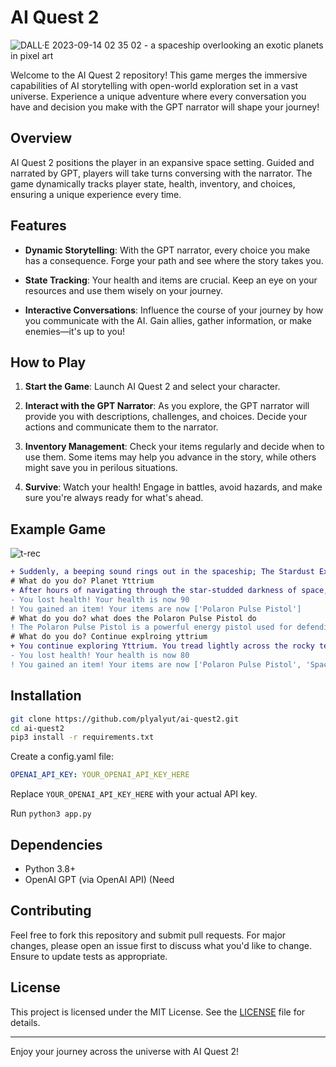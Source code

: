 


# AI Quest 2
![DALL·E 2023-09-14 02 35 02 - a spaceship overlooking an exotic planets in pixel art](https://github.com/plyalyut/ai-quest2/assets/22432684/636d7400-1ea1-4ca9-8f5d-e6c37574747d)

Welcome to the AI Quest 2 repository! This game merges the immersive capabilities of AI storytelling with open-world exploration set in a vast universe. Experience a unique adventure where every conversation you have and decision you make with the GPT narrator will shape your journey!

## Overview

AI Quest 2 positions the player in an expansive space setting. Guided and narrated by GPT, players will take turns conversing with the narrator. The game dynamically tracks player state, health, inventory, and choices, ensuring a unique experience every time.

## Features
  
- **Dynamic Storytelling**: With the GPT narrator, every choice you make has a consequence. Forge your path and see where the story takes you.
  
- **State Tracking**: Your health and items are crucial. Keep an eye on your resources and use them wisely on your journey.

- **Interactive Conversations**: Influence the course of your journey by how you communicate with the AI. Gain allies, gather information, or make enemies—it's up to you!

## How to Play

1. **Start the Game**: Launch AI Quest 2 and select your character.
  
2. **Interact with the GPT Narrator**: As you explore, the GPT narrator will provide you with descriptions, challenges, and choices. Decide your actions and communicate them to the narrator.
  
3. **Inventory Management**: Check your items regularly and decide when to use them. Some items may help you advance in the story, while others might save you in perilous situations.
  
4. **Survive**: Watch your health! Engage in battles, avoid hazards, and make sure you're always ready for what's ahead.

## Example Game

![t-rec](https://github.com/plyalyut/ai-quest2/assets/22432684/07381547-c19f-4deb-a42d-979e32265f99)

```diff
+ Suddenly, a beeping sound rings out in the spaceship; The Stardust Explorer's fuel tank is almost empty. You spot two nearby planets through the window. One is Planet Xenon, which is known for an abundant supply of fuel but frequented by space pirates. The other is safer, the misty Planet Yttrium but you're not sure if there's enough fuel. If you're fortunate, there might be some discarded medkits or tools on either planet. Which planet do you visit? Planet Xenon (known to be dangerous) or Planet Yttrium (safer but uncertain fuel supply)?
# What do you do? Planet Yttrium
+ After hours of navigating through the star-studded darkness of space, you finally reach the Planet Yttrium. It's a beaten up, rocky terrain filled with old remnants of a long-lost civilization. As you explore, you trip over an object embedded in the dirt and you lose some health. Upon closer inspection, you realize it's a 'Polaron Pulse Pistol', an ancient yet trusted weapon.
- You lost health! Your health is now 90
! You gained an item! Your items are now ['Polaron Pulse Pistol']
# What do you do? what does the Polaron Pulse Pistol do 
! The Polaron Pulse Pistol is a powerful energy pistol used for defending against alien threats. It shoots a pulse of polaron particles that can stun or incapacitate most creatures and harm mechanical devices. Use it wisely as it carries a limited amount of charges.
# What do you do? Continue explroing yttrium
+ You continue exploring Yttrium. You tread lightly across the rocky terrain, eyes warily scoping the ever-watchful twilight. As you press on, you trip over a hidden trap. The result is a fall into a shallow canyon, scrapping your elbow in the process. On a bright side, you find a half-buried item next to you.
- You lost health! Your health is now 80
! You gained an item! Your items are now ['Polaron Pulse Pistol', 'Space Compass']
```

## Installation



```bash
git clone https://github.com/plyalyut/ai-quest2.git
cd ai-quest2
pip3 install -r requirements.txt
```

Create a config.yaml file:
```yaml
OPENAI_API_KEY: YOUR_OPENAI_API_KEY_HERE
```
Replace `YOUR_OPENAI_API_KEY_HERE` with your actual API key.

Run 
`python3 app.py`

## Dependencies

- Python 3.8+
- OpenAI GPT (via OpenAI API) (Need 

## Contributing

Feel free to fork this repository and submit pull requests. For major changes, please open an issue first to discuss what you'd like to change. Ensure to update tests as appropriate.

## License

This project is licensed under the MIT License. See the [LICENSE](LICENSE) file for details.

---

Enjoy your journey across the universe with AI Quest 2!
